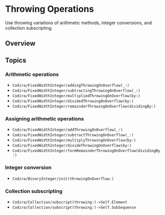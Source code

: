 # Throwing Operations

Use throwing variations of arithmetic methods, integer conversions, and collection subscripting.

## Overview

## Topics

### Arithmetic operations

- ``Codira/FixedWidthInteger/addingThrowingOnOverflow(_:)``
- ``Codira/FixedWidthInteger/subtractingThrowingOnOverflow(_:)``
- ``Codira/FixedWidthInteger/multipliedThrowingOnOverflow(by:)``
- ``Codira/FixedWidthInteger/dividedThrowingOnOverflow(by:)``
- ``Codira/FixedWidthInteger/remainderThrowingOnOverflow(dividingBy:)``

### Assigning arithmetic operations

- ``Codira/FixedWidthInteger/addThrowingOnOverflow(_:)``
- ``Codira/FixedWidthInteger/subtractThrowingOnOverflow(_:)``
- ``Codira/FixedWidthInteger/multiplyThrowingOnOverflow(by:)``
- ``Codira/FixedWidthInteger/divideThrowingOnOverflow(by:)``
- ``Codira/FixedWidthInteger/formRemainderThrowingOnOverflow(dividingBy:)``

### Integer conversion

- ``Codira/BinaryInteger/init(throwingOnOverflow:)``

### Collection subscripting

- ``Codira/Collection/subscript(throwing:)->Self.Element``
- ``Codira/Collection/subscript(throwing:)->Self.SubSequence``
